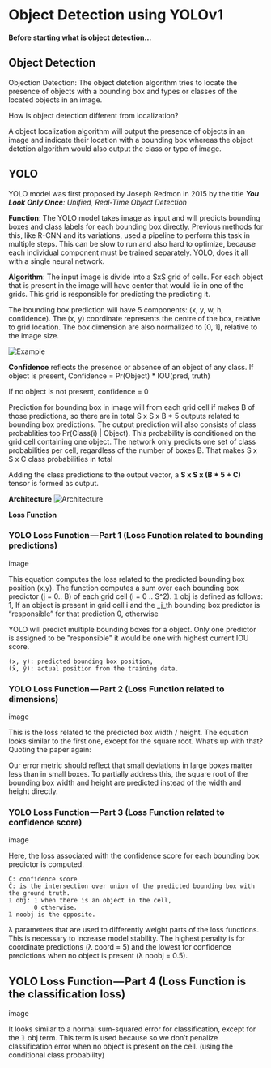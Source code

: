 # Object Detection using YOLOv1 

**Before starting what is object detection...**

## Object Detection
Objection Detection: The object detction algorithm tries to locate the presence of objects with a bounding box and types or classes of the located objects in an image.

How is object detection different from localization?

A object localization algorithm will output the presence of objects in an image and indicate their location with a bounding box whereas the object detction algorithm would also output the class or type of image.

## YOLO
YOLO model was first proposed by Joseph Redmon in 2015 by the title ***You Look Only Once**: Unified, Real-Time Object Detection* 

**Function**: The YOLO model takes image as input and will predicts bounding boxes and class labels for each bounding box directly.
Previous methods for this, like R-CNN and its variations, used a pipeline to perform this task in multiple steps. This can be slow to run and also hard to optimize, because each individual component must be trained separately. YOLO, does it all with a single neural network. 

**Algorithm**: 
The input image is divide into a SxS grid of cells. For each object that is present in the image will have center that would lie in one of the grids. This grid is responsible for predicting the predicting it.

The bounding box prediction will have 5 components: (x, y, w, h, confidence).
The (x, y) coordinate represents the centre of the box, relative to grid location. The box dimension are also normalized to [0, 1], relative to the image size.

![Example](http://url/to/image.png)

**Confidence** reflects the presence or absence of an object of any class.
If object is present,
Confidence = Pr(Object) * IOU(pred, truth) 

If no object is not present,
confidence = 0

Prediction for bounding box in image will from each grid cell if makes B of those predictions, so there are in total S x S x B * 5 outputs related to bounding box predictions.
The output prediction will also consists of class probablities too  Pr(Class(i) | Object). This probability is conditioned on the grid cell containing one object. The network only predicts one set of class probabilities per cell, regardless of the number of boxes B. That makes S x S x C class probabilities in total

Adding the class predictions to the output vector, a **S x S x (B * 5 + C)** tensor is formed as output.

**Architecture**
![Architecture](http://url/to/image.png)

**Loss Function**

### YOLO Loss Function — Part 1 (Loss Function related to bounding predictions)

image

This equation computes the loss related to the predicted bounding box position (x,y). The function computes a sum over each bounding box predictor (j = 0.. B) of each grid cell (i = 0 .. S^2). 𝟙 obj is defined as follows:
1, If an object is present in grid cell i and the _j_th bounding box predictor is “responsible” for that prediction
0, otherwise

YOLO will predict multiple bounding boxes for a object. Only one predictor is assigned to be "responsible" it would be one with highest current IOU score.

    (x, y): predicted bounding box position,
    (x̂, ŷ): actual position from the training data.

### YOLO Loss Function — Part 2 (Loss Function related to dimensions)

image

This is the loss related to the predicted box width / height. The equation looks similar to the first one, except for the square root. What’s up with that? Quoting the paper again:

Our error metric should reflect that small deviations in large boxes matter less than in small boxes. To partially address this, the square root of the bounding box width and height are predicted instead of the width and height directly.

### YOLO Loss Function — Part 3 (Loss Function related to confidence score)

image

Here, the loss associated with the confidence score for each bounding box predictor is computed. 

    C: confidence score 
    Ĉ: is the intersection over union of the predicted bounding box with the ground truth.
    𝟙 obj: 1 when there is an object in the cell, 
           0 otherwise. 
    𝟙 noobj is the opposite.

λ parameters that are used to differently weight parts of the loss functions. This is necessary to increase model stability. The highest penalty is for coordinate predictions (λ coord = 5) and the lowest for confidence predictions when no object is present (λ noobj = 0.5).

## YOLO Loss Function — Part 4 (Loss Function is the classification loss)

image

It looks similar to a normal sum-squared error for classification, except for the 𝟙 obj term. This term is used because so we don’t penalize classification error when no object is present on the cell. (using the conditional class probablilty)













